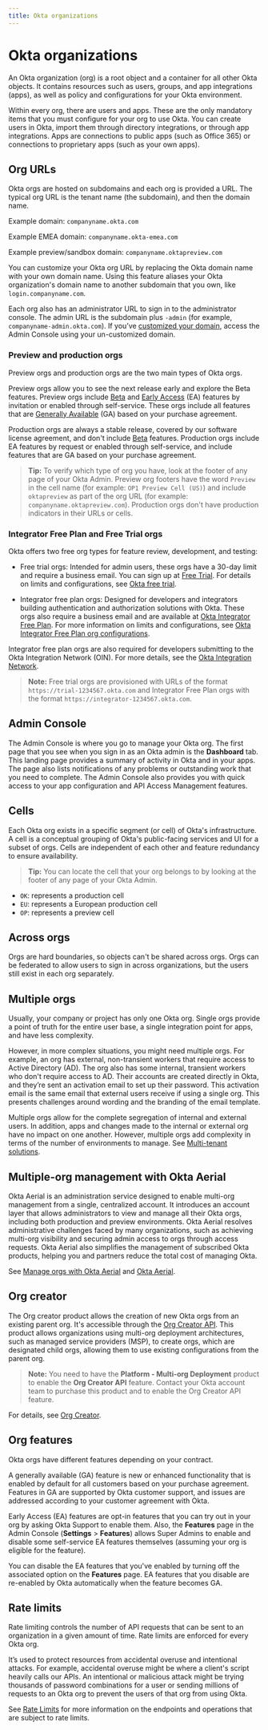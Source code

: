 ```yaml
---
title: Okta organizations
---
```


# Okta organizations

An Okta organization (org) is a root object and a container for all other Okta objects. It contains resources such as users, groups, and app integrations (apps), as well as policy and configurations for your Okta environment.

Within every org, there are users and apps. These are the only mandatory items that you must configure for your org to use Okta. You can create users in Okta, import them through directory integrations, or through app integrations. Apps are connections to public apps (such as Office 365) or connections to proprietary apps (such as your own apps).

## Org URLs

Okta orgs are hosted on subdomains and each org is provided a URL. The typical org URL is the tenant name (the subdomain), and then the domain name.

Example domain: `companyname.okta.com`

Example EMEA domain: `companyname.okta-emea.com`

Example preview/sandbox domain: `companyname.oktapreview.com`

You can customize your Okta org URL by replacing the Okta domain name with your own domain name. Using this feature aliases your Okta organization's domain name to another subdomain that you own, like `login.companyname.com`.

Each org also has an administrator URL to sign in to the administrator console. The admin URL is the subdomain plus `-admin` (for example, `companyname-admin.okta.com`). If you’ve [customized your domain](/docs/guides/custom-url-domain/), access the Admin Console using your un-customized domain.

### Preview and production orgs

Preview orgs and production orgs are the two main types of Okta orgs.

Preview orgs allow you to see the next release early and explore the Beta features. Preview orgs include [Beta](https://developer.okta.com/docs/api/openapi/okta-management/guides/release-lifecycle/#beta) and [Early Access](https://developer.okta.com/docs/api/openapi/okta-management/guides/release-lifecycle/#early-access-ea) (EA) features by invitation or enabled through self-service. These orgs include all features that are [Generally Available](https://developer.okta.com/docs/api/openapi/okta-management/guides/release-lifecycle/#general-availability-ga) (GA) based on your purchase agreement.

Production orgs are always a stable release, covered by our software license agreement, and don't include [Beta](https://developer.okta.com/docs/api/openapi/okta-management/guides/release-lifecycle/#beta) features. Production orgs include EA features by request or enabled through self-service, and include features that are GA based on your purchase agreement.

> **Tip:** To verify which type of org you have, look at the footer of any page of your Okta Admin. Preview org footers have the word `Preview` in the cell name (for example: `OP1 Preview Cell (US)`) and include `oktapreview` as part of the org URL (for example: `companyname.oktapreview.com`). Production orgs don't have production indicators in their URLs or cells.

### Integrator Free Plan and Free Trial orgs

Okta offers two free org types for feature review, development, and testing:

* Free trial orgs: Intended for admin users, these orgs have a 30-day limit and require a business email. You can sign up at [Free Trial](https://www.okta.com/free-trial/workforce-identity/). For details on limits and configurations, see [Okta free trial](https://help.okta.com/oie/en-us/content/topics/miscellaneous/okta-free-trial.htm).

* Integrator free plan orgs: Designed for developers and integrators building authentication and authorization solutions with Okta. These orgs also require a business email and are available at [Okta Integrator Free Plan](https://developer.okta.com/signup/). For more information on limits and configurations, see [Okta Integrator Free Plan org configurations](/docs/reference/org-defaults/).

Integrator free plan orgs are also required for developers submitting to the Okta Integration Network (OIN). For more details, see the [Okta Integration Network](/docs/guides/okta-integration-network/).

> **Note:** Free trial orgs are provisioned with URLs of the format `https://trial-1234567.okta.com` and Integrator Free Plan orgs with the format `https://integrator-1234567.okta.com`.

## Admin Console

The Admin Console is where you go to manage your Okta org. The first page that you see when you sign in as an Okta admin is the **Dashboard** tab. This landing page provides a summary of activity in Okta and in your apps. The page also lists notifications of any problems or outstanding work that you need to complete. The Admin Console also provides you with quick access to your app configuration and API Access Management features.

## Cells

Each Okta org exists in a specific segment (or cell) of Okta's infrastructure. A cell is a conceptual grouping of Okta's public-facing services and UI for a subset of orgs. Cells are independent of each other and feature redundancy to ensure availability.

> **Tip:** You can locate the cell that your org belongs to by looking at the footer of any page of your Okta Admin.

* `OK`: represents a production cell
* `EU`: represents a European production cell
* `OP`: represents a preview cell

## Across orgs

Orgs are hard boundaries, so objects can't be shared across orgs. Orgs can be federated to allow users to sign in across organizations, but the users still exist in each org separately.

## Multiple orgs

Usually, your company or project has only one Okta org. Single orgs provide a point of truth for the entire user base, a single integration point for apps, and have less complexity.

However, in more complex situations, you might need multiple orgs. For example, an org has external, non-transient workers that require access to Active Directory (AD). The org also has some internal, transient workers who don't require access to AD. Their accounts are created directly in Okta, and they’re sent an activation email to set up their password. This activation email is the same email that external users receive if using a single org. This presents challenges around wording and the branding of the email template.

Multiple orgs allow for the complete segregation of internal and external users. In addition, apps and changes made to the internal or external org have no impact on one another. However, multiple orgs add complexity in terms of the number of environments to manage. See [Multi-tenant solutions](/docs/concepts/multi-tenancy/).

## Multiple-org management with Okta Aerial

Okta Aerial is an administration service designed to enable multi-org management from a single, centralized account. It introduces an account layer that allows administrators to view and manage all their Okta orgs, including both production and preview environments. Okta Aerial resolves administrative challenges faced by many organizations, such as achieving multi-org visibility and securing admin access to orgs through access requests. Okta Aerial also simplifies the management of subscribed Okta products, helping you and partners reduce the total cost of managing Okta.

See [Manage orgs with Okta Aerial](/docs/guides/manage-orgs-okta-aerial) and [Okta Aerial](https://help.okta.com/okta_help.htm?type=aerial&id=overview).

## Org creator

The Org creator product allows the creation of new Okta orgs from an existing parent org. It's accessible through the [Org Creator API](https://developer.okta.com/docs/api/openapi/okta-management/management/tag/OrgCreator/). This product allows organizations using multi-org deployment architectures, such as managed service providers (MSP), to create orgs, which are designated child orgs, allowing them to use existing configurations from the parent org.

> **Note:** You need to have the **Platform - Multi-org Deployment** product to enable the **Org Creator API** feature. Contact your Okta account team to purchase this product and to enable the Org Creator API feature.

For details, see [Org Creator](/docs/concepts/org-creator/).

## Org features

Okta orgs have different features depending on your contract.

A generally available (GA) feature is new or enhanced functionality that is enabled by default for all customers based on your purchase agreement. Features in GA are supported by Okta customer support, and issues are addressed according to your customer agreement with Okta.

Early Access (EA) features are opt-in features that you can try out in your org by asking Okta Support to enable them. Also, the **Features** page in the Admin Console (**Settings** > **Features**) allows Super Admins to enable and disable some self-service EA features themselves (assuming your org is eligible for the feature).

You can disable the EA features that you've enabled by turning off the associated option on the **Features** page. EA features that you disable are re-enabled by Okta automatically when the feature becomes GA.

## Rate limits

Rate limiting controls the number of API requests that can be sent to an organization in a given amount of time. Rate limits are enforced for every Okta org.

It’s used to protect resources from accidental overuse and intentional attacks. For example, accidental overuse might be where a client's script heavily calls our APIs. An intentional or malicious attack might be trying thousands of password combinations for a user or sending millions of requests to an Okta org to prevent the users of that org from using Okta.

See [Rate Limits](/docs/reference/rate-limits/) for more information on the endpoints and operations that are subject to rate limits.
